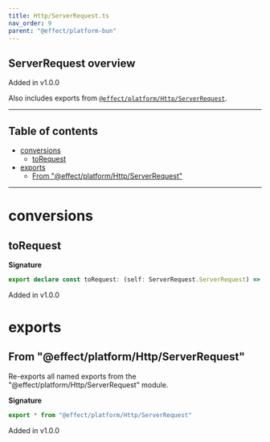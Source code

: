 ```yaml
---
title: Http/ServerRequest.ts
nav_order: 9
parent: "@effect/platform-bun"
---
```


## ServerRequest overview

Added in v1.0.0

Also includes exports from [`@effect/platform/Http/ServerRequest`](https://effect-ts.github.io/platform/platform/Http/ServerRequest.ts.html).

---

<h2 class="text-delta">Table of contents</h2>

- [conversions](#conversions)
  - [toRequest](#torequest)
- [exports](#exports)
  - [From "@effect/platform/Http/ServerRequest"](#from-effectplatformhttpserverrequest)

---

# conversions

## toRequest

**Signature**

```ts
export declare const toRequest: (self: ServerRequest.ServerRequest) => Request
```

Added in v1.0.0

# exports

## From "@effect/platform/Http/ServerRequest"

Re-exports all named exports from the "@effect/platform/Http/ServerRequest" module.

**Signature**

```ts
export * from "@effect/platform/Http/ServerRequest"
```

Added in v1.0.0
